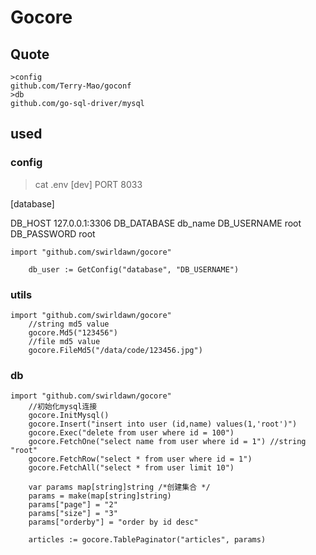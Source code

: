 # Gocore

## Quote

```
>config
github.com/Terry-Mao/goconf
>db
github.com/go-sql-driver/mysql

```

## used
### config 
> cat .env
[dev]
PORT 8033

[database]

DB_HOST 127.0.0.1:3306
DB_DATABASE db_name
DB_USERNAME root
DB_PASSWORD root

```
import "github.com/swirldawn/gocore"

	db_user := GetConfig("database", "DB_USERNAME")
```
### utils
```
import "github.com/swirldawn/gocore"
	//string md5 value
  	gocore.Md5("123456")
	//file md5 value
	gocore.FileMd5("/data/code/123456.jpg")

```

### db
```
import "github.com/swirldawn/gocore"
	//初始化mysql连接
	gocore.InitMysql()
	gocore.Insert("insert into user (id,name) values(1,'root')")
	gocore.Exec("delete from user where id = 100")
	gocore.FetchOne("select name from user where id = 1") //string "root"
	gocore.FetchRow("select * from user where id = 1") 
	gocore.FetchAll("select * from user limit 10") 
	
	var params map[string]string /*创建集合 */
	params = make(map[string]string)
	params["page"] = "2"
	params["size"] = "3"
	params["orderby"] = "order by id desc"
	
	articles := gocore.TablePaginator("articles", params)
	

```